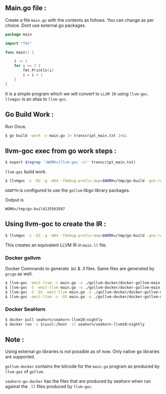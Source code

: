 ## Main.go file : 

Create a file ```main.go``` with the contents as follows. You can change as per choice. Dont use external go packages.

```go
package main

import "fmt"

func main() {

    i := 1
    for i <= 3 {
        fmt.Println(i)
        i = i + 1
    }
}
```

It is a simple program which we will convert to ```LLVM IR``` using ```llvm-goc```. 
```llvmgoc``` is an alias to ```llvm-goc```. 

## Go Build Work : 

Run Once. 

```bash 
$ go build -work -x main.go 1> transcript_main.txt 2>&1
```

## llvm-goc exec from go work steps : 

```bash
$ export $(egrep '(WORK=|llvm-goc -c)' transcript_main.txt)
```

```llvm-goc``` build work. 

```bash
$ llvmgoc -c -O2 -g -m64 -fdebug-prefix-map=$WORK=/tmp/go-build -gno-record-gcc-switches -fgo-relative-import-path=$GOPATH -o $WORK/b001/_go_.o -I $WORK/b001/_importcfgroot_ ./main.go 
```

```GOAPTH``` is configured to use the ```gollvm``` libgo library packages. 

Output is 

```
WORK=/tmp/go-build135563507
```

## Using llvm-goc to create the IR : 

```bash
$ llvmgoc -c -O2 -g -m64 -fdebug-prefix-map=$WORK=/tmp/go-build -gno-record-gcc-switches -fgo-relative-import-path=$GOPATH -o main.ll -S -emit-llvm -I $WORK/b001/_importcfgroot_ ./main.go
```

This creates an equivalent LLVM IR in ```main.ll``` file. 

### Docker gollvm 

Docker Commands to generate .bc & .ll files. Same files are generated by ```gccgo``` as well.

```bash 
$ llvm-goc -emit-llvm -c main.go -o ./gollvm-docker/docker-gollvm-main.bc
$ llvm-goc -S -emit-llvm main.go -o ./gollvm-docker/docker-gollvm-main.ll
$ llvm-goc -S -O3 -emit-llvm main.go -o ./gollvm-docker/docker-gollvm-main.opt.ll
$ llvm-goc -emit-llvm -c -O3 main.go -o ./gollvm-docker/docker-gollvm-main.opt.bc
```

### Docker SeaHorn

```bash
$ docker pull seahorn/seahorn-llvm10:nightly
$ docker run -v $(pwd):/host -it seahorn/seahorn-llvm10:nightly
```

## Note : 

Using external go libraries is not possible as of now. Only native go libraries are supported. 

```gollvm-docker``` contains the bitcode for the ```main.go``` program as produced by ```llvm-goc``` of ```gollvm```. 

```seahorn-go-docker``` has the files that are produced by seahorn when run against the ```.ll``` files produced by ```llvm-goc```.
